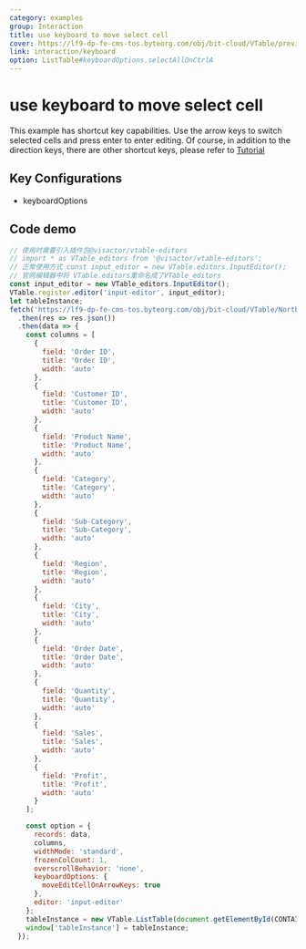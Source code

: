 ```yaml
---
category: examples
group: Interaction
title: use keyboard to move select cell
cover: https://lf9-dp-fe-cms-tos.byteorg.com/obj/bit-cloud/VTable/preview/arrowkeys-move-select.gif
link: interaction/keyboard
option: ListTable#keyboardOptions.selectAllOnCtrlA
---
```


# use keyboard to move select cell

This example has shortcut key capabilities. Use the arrow keys to switch selected cells and press enter to enter editing. Of course, in addition to the direction keys, there are other shortcut keys, please refer to [Tutorial](../../guide/shortcut)

## Key Configurations

- keyboardOptions

## Code demo

```javascript livedemo template=vtable
// 使用时需要引入插件包@visactor/vtable-editors
// import * as VTable_editors from '@visactor/vtable-editors';
// 正常使用方式 const input_editor = new VTable.editors.InputEditor();
// 官网编辑器中将 VTable.editors重命名成了VTable_editors
const input_editor = new VTable_editors.InputEditor();
VTable.register.editor('input-editor', input_editor);
let tableInstance;
fetch('https://lf9-dp-fe-cms-tos.byteorg.com/obj/bit-cloud/VTable/North_American_Superstore_data.json')
  .then(res => res.json())
  .then(data => {
    const columns = [
      {
        field: 'Order ID',
        title: 'Order ID',
        width: 'auto'
      },
      {
        field: 'Customer ID',
        title: 'Customer ID',
        width: 'auto'
      },
      {
        field: 'Product Name',
        title: 'Product Name',
        width: 'auto'
      },
      {
        field: 'Category',
        title: 'Category',
        width: 'auto'
      },
      {
        field: 'Sub-Category',
        title: 'Sub-Category',
        width: 'auto'
      },
      {
        field: 'Region',
        title: 'Region',
        width: 'auto'
      },
      {
        field: 'City',
        title: 'City',
        width: 'auto'
      },
      {
        field: 'Order Date',
        title: 'Order Date',
        width: 'auto'
      },
      {
        field: 'Quantity',
        title: 'Quantity',
        width: 'auto'
      },
      {
        field: 'Sales',
        title: 'Sales',
        width: 'auto'
      },
      {
        field: 'Profit',
        title: 'Profit',
        width: 'auto'
      }
    ];

    const option = {
      records: data,
      columns,
      widthMode: 'standard',
      frozenColCount: 1,
      overscrollBehavior: 'none',
      keyboardOptions: {
        moveEditCellOnArrowKeys: true
      },
      editor: 'input-editor'
    };
    tableInstance = new VTable.ListTable(document.getElementById(CONTAINER_ID), option);
    window['tableInstance'] = tableInstance;
  });
```
